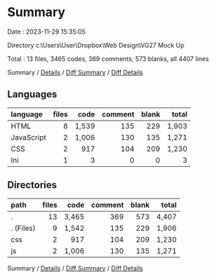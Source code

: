 # Summary

Date : 2023-11-29 15:35:05

Directory c:\\Users\\User\\Dropbox\\Web Design\\VG27 Mock Up

Total : 13 files,  3465 codes, 369 comments, 573 blanks, all 4407 lines

Summary / [Details](details.md) / [Diff Summary](diff.md) / [Diff Details](diff-details.md)

## Languages
| language | files | code | comment | blank | total |
| :--- | ---: | ---: | ---: | ---: | ---: |
| HTML | 8 | 1,539 | 135 | 229 | 1,903 |
| JavaScript | 2 | 1,006 | 130 | 135 | 1,271 |
| CSS | 2 | 917 | 104 | 209 | 1,230 |
| Ini | 1 | 3 | 0 | 0 | 3 |

## Directories
| path | files | code | comment | blank | total |
| :--- | ---: | ---: | ---: | ---: | ---: |
| . | 13 | 3,465 | 369 | 573 | 4,407 |
| . (Files) | 9 | 1,542 | 135 | 229 | 1,906 |
| css | 2 | 917 | 104 | 209 | 1,230 |
| js | 2 | 1,006 | 130 | 135 | 1,271 |

Summary / [Details](details.md) / [Diff Summary](diff.md) / [Diff Details](diff-details.md)